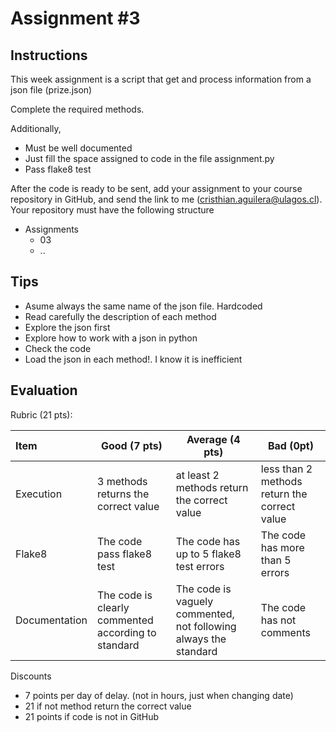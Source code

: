 # Assignment #3

## Instructions

This week assignment is a script that get and process information from a json file (prize.json)

Complete the required methods.

Additionally,

- Must be well documented
- Just fill the space assigned to code in the file assignment.py
- Pass flake8 test

After the code is ready to be sent, add your assignment to your course repository in GitHub, and send the link to me (cristhian.aguilera@ulagos.cl). Your repository must have the following structure

- Assignments
  - 03
  - ..

## Tips

- Asume always the same name of the json file. Hardcoded
- Read carefully the description of each method
- Explore the json first
- Explore how to work with a json in python
- Check the code
- Load the json in each method!. I know it is inefficient

## Evaluation

Rubric (21 pts):

| Item          | Good (7 pts)                                        | Average (4 pts)                                                  | Bad (0pt)                                    |
|:--------------|-----------------------------------------------------|------------------------------------------------------------------|----------------------------------------------|
| Execution     | 3 methods returns the correct value                 | at least 2 methods return the correct value                      | less than 2 methods return the correct value |
| Flake8        | The code pass flake8 test                           | The code has up to 5 flake8 test errors                          | The code has more than 5 errors              |
| Documentation | The code is clearly commented according to standard | The code is vaguely commented, not following always the standard | The code has not comments                    |

Discounts

- 7 points per day of delay. (not in hours, just when changing date)
- 21 if not method return the correct value
- 21 points if code is not in GitHub
